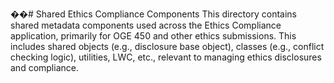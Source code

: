 ��#   S h a r e d   E t h i c s   C o m p l i a n c e   C o m p o n e n t s 
 
 
 
 T h i s   d i r e c t o r y   c o n t a i n s   s h a r e d   m e t a d a t a   c o m p o n e n t s   u s e d   a c r o s s   t h e   E t h i c s   C o m p l i a n c e   a p p l i c a t i o n ,   p r i m a r i l y   f o r   O G E   4 5 0   a n d   o t h e r   e t h i c s   s u b m i s s i o n s .   T h i s   i n c l u d e s   s h a r e d   o b j e c t s   ( e . g . ,   d i s c l o s u r e   b a s e   o b j e c t ) ,   c l a s s e s   ( e . g . ,   c o n f l i c t   c h e c k i n g   l o g i c ) ,   u t i l i t i e s ,   L W C ,   e t c . ,   r e l e v a n t   t o   m a n a g i n g   e t h i c s   d i s c l o s u r e s   a n d   c o m p l i a n c e . 
 
 
